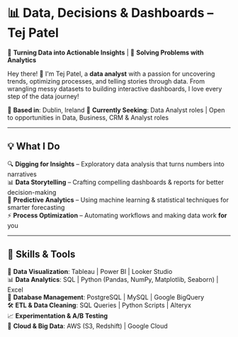 # 📊 Data, Decisions & Dashboards – Tej Patel

🚀 **Turning Data into Actionable Insights** | 🎯 **Solving Problems with Analytics**  

Hey there! 👋 I'm Tej Patel, a **data analyst** with a passion for uncovering trends, optimizing processes, and telling stories through data. From wrangling messy datasets to building interactive dashboards, I love every step of the data journey!  

📍 **Based in**: Dublin, Ireland 
💼 **Currently Seeking**: Data Analyst roles | Open to opportunities in Data, Business, CRM & Analyst roles

---

## 💡 What I Do  
🔍 **Digging for Insights** – Exploratory data analysis that turns numbers into narratives  
📊 **Data Storytelling** – Crafting compelling dashboards & reports for better decision-making  
🧠 **Predictive Analytics** – Using machine learning & statistical techniques for smarter forecasting  
⚡ **Process Optimization** – Automating workflows and making data work **for** you  

---

## 🔧 Skills & Tools  
🚀 **Data Visualization**: Tableau | Power BI | Looker Studio  
📊 **Data Analytics**: SQL | Python (Pandas, NumPy, Matplotlib, Seaborn) | Excel  
📂 **Database Management**: PostgreSQL | MySQL | Google BigQuery  
🛠 **ETL & Data Cleaning**: SQL Queries | Python Scripts | Alteryx  
📈 **Experimentation & A/B Testing**  
📡 **Cloud & Big Data**: AWS (S3, Redshift) | Google Cloud  
